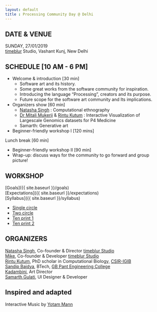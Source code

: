 ```yaml
---
layout: default
title : Processing Community Day @ Delhi
---
```

## DATE & VENUE
SUNDAY, 27/01/2019  
[timeblur](https://www.timeblur.io) Studio, Vashant Kunj, New Delhi  

## SCHEDULE [10 AM - 6 PM]
- Welcome & introduction [30 min]
  - Software art and its history.
  - Some great works from the software community for inspiration.
  - Introducing the language “Processing”, creators and its purpose.
  - Future scope for the software art community and Its implications.  
- Organizers show [60 min]
  - [Natasha Singh](https://www.timeblur.io/#about-us) : Computational ethnography
  - [Dr Mitali Mukerji](https://en.wikipedia.org/wiki/Mitali_Mukerji) & [Rintu Kutum](https://twitter.com/rintukutum) : Interactive Visualization of Largescale Genomics datasets for P4 Medicine
  - Samarth: Generative art  
- Beginner-friendly workshop I [120 mins]  

Lunch break [60 min]  
- Beginner-friendly workshop II [90 min]  
- Wrap-up: discuss ways for the community to go forward and group picture!


## WORKSHOP
[Goals]({{ site.baseurl }}/goals)  
[Expectations]({{ site.baseurl }}/expectations)  
[Syllabus]({{ site.baseurl }}/syllabus)  

- [Single circle](https://editor.p5js.org/kadambinisingh03@gmail.com/sketches/gSM20OFW9)  
- [Two circle](https://editor.p5js.org/kadambinisingh03@gmail.com/sketches/z_FsNrRB2)
- [Ten print 1](https://editor.p5js.org/kadambinisingh03@gmail.com/sketches/czVdKfVgI)
- [Ten print 2](https://editor.p5js.org/kadambinisingh03@gmail.com/sketches/O4X2EOP_H)

## ORGANIZERS
[Natasha Singh](https://twitter.com/n_tashing), Co-founder & Director [timeblur Studio](https://twitter.com/timeblurIndia)  
[Mike](https://twitter.com/MikeCj184), Co-founder & Developer [timeblur Studio](https://twitter.com/timeblurIndia)  
[Rintu Kutum](https://twitter.com/rintukutum), PhD scholar in Computational Biology, [CSIR-IGIB](https://twitter.com/IGIB_DEL_110007)  
[Sandip Baidya](https://twitter.com/grassDipper), BTech, [GB Pant Engineering College](http://www.gbpec.edu.in/)  
[Kadambini](https://www.instagram.com/dotssandpoint/), Art Director  
[Samarth Gulati](https://twitter.com/samarthishere), UI Designer & Developer  

## Inspired and adapted  
Interactive Music by [Yotam Mann](https://github.com/tambien/InteractiveMusic)
